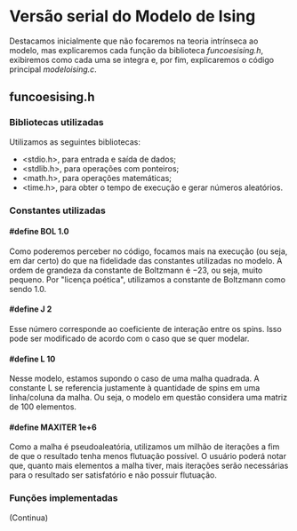 # Versão serial do Modelo de Ising

Destacamos inicialmente que não focaremos na teoria intrínseca ao modelo, mas explicaremos cada função da biblioteca *funcoesising.h*, exibiremos como cada uma se integra e, por fim, explicaremos o código principal *modeloising.c*.

## funcoesising.h

### Bibliotecas utilizadas

Utilizamos as seguintes bibliotecas:

- <stdio.h>, para entrada e saída de dados;
- <stdlib.h>, para operações com ponteiros;
- <math.h>, para operações matemáticas;
- <time.h>, para obter o tempo de execução e gerar números aleatórios.

### Constantes utilizadas

#### #define BOL 1.0
Como poderemos perceber no código, focamos mais na execução (ou seja, em dar certo) do que na fidelidade das constantes utilizadas no modelo. A ordem de grandeza da constante de Boltzmann é $-23$, ou seja, muito pequeno. Por "licença poética", utilizamos a constante de Boltzmann como sendo $1.0$.

#### #define J 2
Esse número corresponde ao coeficiente de interação entre os spins. Isso pode ser modificado de acordo com o caso que se quer modelar.

#### #define L 10
Nesse modelo, estamos supondo o caso de uma malha quadrada. A constante L se referencia justamente à quantidade de spins em uma linha/coluna da malha. Ou seja, o modelo em questão considera uma matriz de 100 elementos.

#### #define MAXITER 1e+6

Como a malha é pseudoaleatória, utilizamos um milhão de iterações a fim de que o resultado tenha menos flutuação possível. O usuário poderá notar que, quanto mais elementos a malha tiver, mais iterações serão necessárias para o resultado ser satisfatório e não possuir flutuação.

### Funções implementadas

(Continua)
